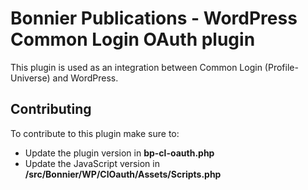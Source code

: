 # Bonnier Publications - WordPress Common Login OAuth plugin

This plugin is used as an integration between Common Login (Profile-Universe) and WordPress.

## Contributing

To contribute to this plugin make sure to:

- Update the plugin version in **bp-cl-oauth.php**
- Update the JavaScript version in **/src/Bonnier/WP/ClOauth/Assets/Scripts.php**
